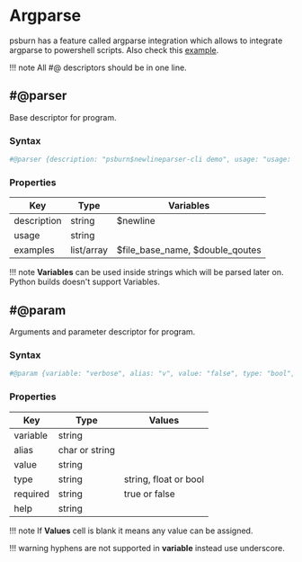 # Argparse

psburn has a feature called argparse integration which allows to integrate argparse to powershell scripts. Also check this [example](/psburn/gettingstarted/argparseintegration/).

!!! note
	All #@ descriptors should be in one line.

## #@parser

Base descriptor for program.

### Syntax

```ps1
#@parser {description: "psburn$newlineparser-cli demo", usage: "usage: test.exe [<commands>]", examples: ["$file_base_name.exe --name $double_qoutes360modder$double_qoutes", "$file_base_name.exe --log"]}
```

### Properties

| Key         | Type       | Variables                       |
|-------------|------------|---------------------------------|
| description | string     | $newline                        |
| usage       | string     |                                 |
| examples    | list/array | $file_base_name, $double_qoutes |

!!! note
	**Variables** can be used inside strings which will be parsed later on.
	Python builds doesn't support Variables.

## #@param

Arguments and parameter descriptor for program.

### Syntax

```ps1
#@param {variable: "verbose", alias: "v", value: "false", type: "bool", required: "false", help: "enable or disable logging"}
```

### Properties

| Key      | Type           | Values                |
|----------|----------------|-----------------------|
| variable | string         |                       |
| alias    | char or string |                       |
| value    | string         |                       |
| type     | string         | string, float or bool |
| required | string         | true or false         |
| help     | string         |                       |

!!! note
	If **Values** cell is blank it means any value can be assigned.

!!! warning
	hyphens are not supported in **variable** instead use underscore.
